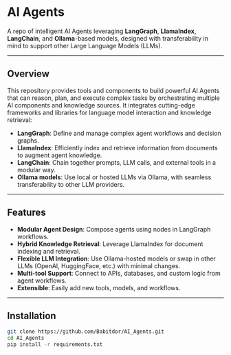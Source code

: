 # AI Agents

A repo of intelligent AI Agents leveraging **LangGraph**, **LlamaIndex**, **LangChain**, and **Ollama**-based models, designed with transferability in mind to support other Large Language Models (LLMs).

---

## Overview

This repository provides tools and components to build powerful AI Agents that can reason, plan, and execute complex tasks by orchestrating multiple AI components and knowledge sources. It integrates cutting-edge frameworks and libraries for language model interaction and knowledge retrieval:

- **LangGraph**: Define and manage complex agent workflows and decision graphs.
- **LlamaIndex**: Efficiently index and retrieve information from documents to augment agent knowledge.
- **LangChain**: Chain together prompts, LLM calls, and external tools in a modular way.
- **Ollama models**: Use local or hosted LLMs via Ollama, with seamless transferability to other LLM providers.

---

## Features

- **Modular Agent Design**: Compose agents using nodes in LangGraph workflows.
- **Hybrid Knowledge Retrieval**: Leverage LlamaIndex for document indexing and retrieval.
- **Flexible LLM Integration**: Use Ollama-hosted models or swap in other LLMs (OpenAI, HuggingFace, etc.) with minimal changes.
- **Multi-tool Support**: Connect to APIs, databases, and custom logic from agent workflows.
- **Extensible**: Easily add new tools, models, and workflows.

---

## Installation

```bash
git clone https://github.com/Babitdor/AI_Agents.git
cd AI_Agents
pip install -r requirements.txt

